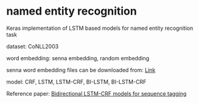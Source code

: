 # named entity recognition
Keras implementation of LSTM based models for named entity recognition task

dataset: CoNLL2003

word embedding: senna embedding, random embedding

senna word embedding files can be downloaded from: [Link](https://ronan.collobert.com/senna/)

model: CRF, LSTM, LSTM-CRF, BI-LSTM, BI-LSTM-CRF

Reference paper: [Bidirectional LSTM-CRF models for sequence tagging](https://arxiv.org/abs/1508.01991)
